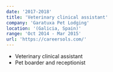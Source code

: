 ```yaml
---
date: '2017-2018'
title: 'Veterinary clinical assistant'
company: 'Garatuxa Pet Lodging'
location: '(Galicia, Spain)'
range: 'Oct 2014 - Mar 2015'
url: 'https://careersols.com/'
---
```


- Veterinary clinical assistant
- Pet boarder and receptionist


